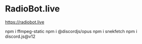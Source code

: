# RadioBot.live
https://radiobot.live

npm i ffmpeg-static
npm i @discordjs/opus
npm i snekfetch
npm i discord.js@v12
